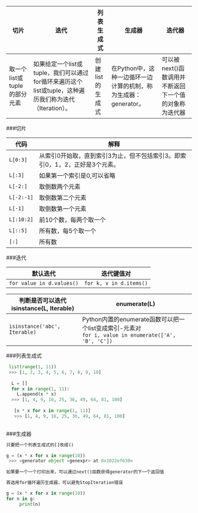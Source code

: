 |切片|迭代|列表生成式|生成器|迭代器|
|----|----|----------|------|------|
|取一个list或tuple的部分元素|如果给定一个list或tuple，我们可以通过for循环来遍历这个list或tuple，这种遍历我们称为迭代（Iteration）。|创建list的生成式|在Python中，这种一边循环一边计算的机制，称为生成器：generator。|可以被next()函数调用并不断返回下一个值的对象称为迭代器|

###切片

|代码|解释|
|----|----|
|`L[0:3]`|从索引0开始取，直到索引3为止，但不包括索引3。即索引0，1，2，正好是3个元素。|
|`L[:3]`|如果第一个索引是0,可以省略|
|`L[-2:]`|  取倒数两个元素|
|`L[-2:-1]`| 取倒数第二个元素|
|`L[-1]`|    取倒数第一个元素|
|`L[:10:2]`| 前10个数，每两个取一个|
|`L[::5]`|   所有数，每5个取一个|
|`[:]`| 所有数|

###迭代

|默认迭代|迭代键值对|
|--------|----------|
|```for value in d.values()```|`for k, v in d.items()`| 

|判断是否可以迭代<br>isinstance(L, Iterable)|enumerate(L)|
|--------|----------|
|`isinstance('abc', Iterable)`|Python内置的enumerate函数可以把一个list变成索引-元素对<br>`for i, value in enumerate(['A', 'B', 'C'])`|


###列表生成式

```python
 list(range(1, 11))
 >>> [1, 2, 3, 4, 5, 6, 7, 8, 9, 10]
 
  L = []
  for x in range(1, 11):
    L.append(x * x)
  >>> [1, 4, 9, 16, 25, 36, 49, 64, 81, 100]
  
   [x * x for x in range(1, 11)]
   >>> [1, 4, 9, 16, 25, 36, 49, 64, 81, 100]
 
```

###生成器

```python
只要把一个列表生成式的[]改成()

g = (x * x for x in range(10))
 >>> <generator object <genexpr> at 0x1022ef630>
 
如果要一个一个打印出来，可以通过next()函数获得generator的下一个返回值

首选用for循环遍历生成器，可以避免StopIteration错误

g = (x * x for x in range(10))
for n in g:
     print(n)
     
```






     
